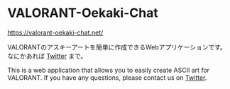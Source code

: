 # VALORANT-Oekaki-Chat


<https://valorant-oekaki-chat.net/>

VALORANTのアスキーアートを簡単に作成できるWebアプリケーションです。
なにかあれば [Twitter](https://twitter.com/GRAPH_fps) まで。


This is a web application that allows you to easily create ASCII art for VALORANT.
If you have any questions, please contact us on [Twitter](https://twitter.com/GRAPH_fps).
